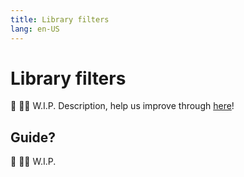 ```yaml
---
title: Library filters
lang: en-US
---
```


# Library filters
:construction: :construction_worker_man: W.I.P. Description, help us improve through [here](https://github.com/tachiyomiorg/website/edit/master/src/help/guides/library-filters.md)!

## Guide?
:construction: :construction_worker_man: W.I.P.
